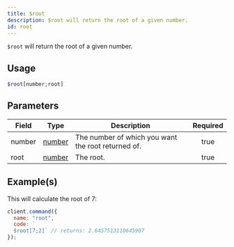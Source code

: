 ```yaml
---
title: $root
description: $root will return the root of a given number.
id: root
---
```


`$root` will return the root of a given number.

## Usage

```php
$root[number;root]
```

## Parameters

| Field  | Type                                                                                              | Description                                        | Required |
| ------ | ------------------------------------------------------------------------------------------------- | -------------------------------------------------- | :------: |
| number | [number](https://developer.mozilla.org/en-US/docs/Web/JavaScript/Reference/Global_Objects/Number) | The number of which you want the root returned of. |   true   |
| root   | [number](https://developer.mozilla.org/en-US/docs/Web/JavaScript/Reference/Global_Objects/Number) | The root.                                          |   true   |

## Example(s)

This will calculate the root of 7:

```js
client.command({
  name: "root",
  code: `
  $root[7;2]` // returns: 2.6457513110645907
});
```
